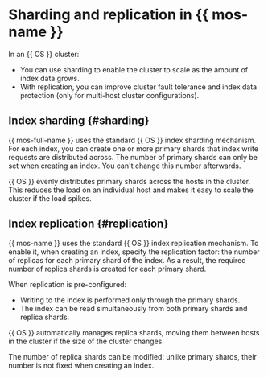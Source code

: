 # Sharding and replication in {{ mos-name }}

In an {{ OS }} cluster:

- You can use sharding to enable the cluster to scale as the amount of index data grows.
- With replication, you can improve cluster fault tolerance and index data protection (only for multi-host cluster configurations).

## Index sharding {#sharding}

{{ mos-full-name }} uses the standard {{ OS }} index sharding mechanism. For each index, you can create one or more primary shards that index write requests are distributed across. The number of primary shards can only be set when creating an index. You can't change this number afterwards.

{{ OS }} evenly distributes primary shards across the hosts in the cluster. This reduces the load on an individual host and makes it easy to scale the cluster if the load spikes.

## Index replication {#replication}

{{ mos-name }} uses the standard {{ OS }} index replication mechanism. To enable it, when creating an index, specify the replication factor: the number of replicas for each primary shard of the index. As a result, the required number of replica shards is created for each primary shard.

When replication is pre-configured:

- Writing to the index is performed only through the primary shards.
- The index can be read simultaneously from both primary shards and replica shards.

{{ OS }} automatically manages replica shards, moving them between hosts in the cluster if the size of the cluster changes.

The number of replica shards can be modified: unlike primary shards, their number is not fixed when creating an index.
